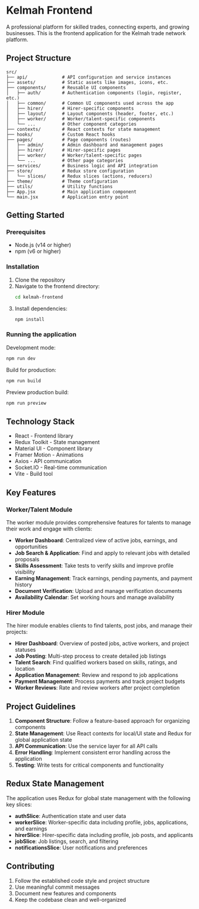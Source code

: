 # Kelmah Frontend

A professional platform for skilled trades, connecting experts, and growing businesses. This is the frontend application for the Kelmah trade network platform.

## Project Structure

```
src/
├── api/             # API configuration and service instances
├── assets/          # Static assets like images, icons, etc.
├── components/      # Reusable UI components
│   ├── auth/        # Authentication components (login, register, etc.)
│   ├── common/      # Common UI components used across the app
│   ├── hirer/       # Hirer-specific components
│   ├── layout/      # Layout components (header, footer, etc.)
│   ├── worker/      # Worker/talent-specific components
│   └── ...          # Other component categories
├── contexts/        # React contexts for state management
├── hooks/           # Custom React hooks
├── pages/           # Page components (routes)
│   ├── admin/       # Admin dashboard and management pages
│   ├── hirer/       # Hirer-specific pages
│   ├── worker/      # Worker/talent-specific pages
│   └── ...          # Other page categories
├── services/        # Business logic and API integration
├── store/           # Redux store configuration
│   └── slices/      # Redux slices (actions, reducers)
├── theme/           # Theme configuration
├── utils/           # Utility functions
├── App.jsx          # Main application component
└── main.jsx         # Application entry point
```

## Getting Started

### Prerequisites

- Node.js (v14 or higher)
- npm (v6 or higher)

### Installation

1. Clone the repository
2. Navigate to the frontend directory:
   ```bash
   cd kelmah-frontend
   ```
3. Install dependencies:
   ```bash
   npm install
   ```

### Running the application

Development mode:
```bash
npm run dev
```

Build for production:
```bash
npm run build
```

Preview production build:
```bash
npm run preview
```

## Technology Stack

- React - Frontend library
- Redux Toolkit - State management
- Material UI - Component library
- Framer Motion - Animations
- Axios - API communication
- Socket.IO - Real-time communication
- Vite - Build tool

## Key Features

### Worker/Talent Module

The worker module provides comprehensive features for talents to manage their work and engage with clients:

- **Worker Dashboard**: Centralized view of active jobs, earnings, and opportunities
- **Job Search & Application**: Find and apply to relevant jobs with detailed proposals
- **Skills Assessment**: Take tests to verify skills and improve profile visibility
- **Earning Management**: Track earnings, pending payments, and payment history
- **Document Verification**: Upload and manage verification documents
- **Availability Calendar**: Set working hours and manage availability

### Hirer Module

The hirer module enables clients to find talents, post jobs, and manage their projects:

- **Hirer Dashboard**: Overview of posted jobs, active workers, and project statuses
- **Job Posting**: Multi-step process to create detailed job listings
- **Talent Search**: Find qualified workers based on skills, ratings, and location
- **Application Management**: Review and respond to job applications
- **Payment Management**: Process payments and track project budgets
- **Worker Reviews**: Rate and review workers after project completion

## Project Guidelines

1. **Component Structure**: Follow a feature-based approach for organizing components
2. **State Management**: Use React contexts for local/UI state and Redux for global application state
3. **API Communication**: Use the service layer for all API calls
4. **Error Handling**: Implement consistent error handling across the application
5. **Testing**: Write tests for critical components and functionality

## Redux State Management

The application uses Redux for global state management with the following key slices:

- **authSlice**: Authentication state and user data
- **workerSlice**: Worker-specific data including profile, jobs, applications, and earnings
- **hirerSlice**: Hirer-specific data including profile, job posts, and applicants
- **jobSlice**: Job listings, search, and filtering
- **notificationsSlice**: User notifications and preferences

## Contributing

1. Follow the established code style and project structure
2. Use meaningful commit messages
3. Document new features and components
4. Keep the codebase clean and well-organized
